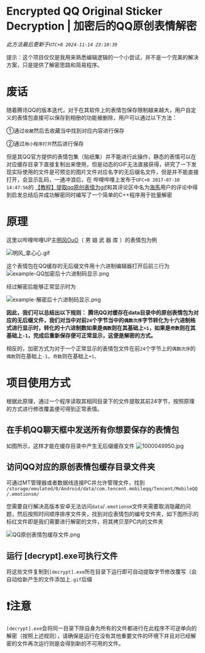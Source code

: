 # Encrypted QQ Original Sticker Decryption | 加密后的QQ原创表情解密
_此方法最后更新于`UTC+8 2024-11-14 23:10:39`_


提示：这个项目仅仅是我用来熟悉编辑逻辑的一个小尝试，并不是一个完美的解决方案，只是提供了解密思路和简易程序。
# 废话
随着腾讯QQ的版本迭代，对于在其软件上的表情包保存限制越来越大，用户自定义的表情包直接可以保存到相册的功能被删除，用户可以通过以下方法：



①通过`收藏`然后去收藏当中找到对应内容进行保存



②通过`用小程序打开`然后进行保存



但是其QQ官方提供的表情包集（贴纸集）并不能进行此操作，静态的表情可以在对应缓存目录下直接复制出来使用，但是动态的GIF无法直接获得，研究了一下发现实际使用的文件是可预览的图片文件对应名字的无后缀名文件，但是并不能直接打开，会显示乱码，一通冲浪后，在
哔哩哔哩上发布于`UFC+8 2017-07-10 14:47:56`的  [【教程】提取qq原创表情为gif](https://www.bilibili.com/video/BV1AxmUYTEL8)和其评论区中名为[海馬](https://space.bilibili.com/619422)用户的评论中得到启发总结后并成功解密同时编写了一个简单的C++程序用于批量解密

# 原理

这里以哔哩哔哩UP主[明风OuO](https://space.bilibili.com/274939213)（ 男 娘 武 器 库 ）的表情包为例



![明风_拿心心.gif](https://telegraph-img-by-bot.pages.dev/file/1731597689310_明风_拿心心.gif)


这个表情包在QQ缓存的无后缀文件用十六进制编辑器打开后前三行为
![example-QQ加密后十六进制码显示.png](https://telegraph-img-by-bot.pages.dev/file/1731598017540_example-QQ加密后十六进制码显示.png)


经过解密后能够正常显示时为

![example-解密后十六进制码显示.png](https://telegraph-img-by-bot.pages.dev/file/1731598023015_example-解密后十六进制码显示.png)


**因此，我们可以总结出以下规则：**
**腾讯QQ对缓存在data目录中的原创表情包为对应的无后缀文件，我们对当中对前`24`个字节当中的`偶数次序`字节转化为十六进制格式进行显示时，转化的十六进制数如果是`偶数`则在其基础上`+1`，如果是`奇数`则在其基础上`-1`，完成后重新保存便可正常显示，这便是解密的方式。**



相反的，加密方式为对于一个正常显示的表情包文件在前`24`个字节上的`偶数次序`的`偶数`则在基础上`-1`，`奇数`则在基础上`+1`、



# 项目使用方式

根据此原理，通过一个程序读取其相同目录下的文件提取其前24字节，按照原理的方式进行修改覆盖便可得到正常表情。



## 在手机QQ聊天框中发送所有你想要保存的表情包
如图所示，这样才能在缓存目录中产生无后缀缓存文件
![1000049950.jpg](https://telegraph-img-by-bot.pages.dev/file/1731598798639_1000049950.jpg)
## 访问QQ对应的原创表情包缓存目录文件夹

可通过MT管理器或者数据线连接PC并允许管理文件，找到
`/storage/emulated/0/Android/data/com.tencent.mobileqq/Tencent/MobileQQ/.emotionsm/`


您需要自行解决高版本安卓无法访问`data`/`.emotionsm`文件夹需要取消隐藏的问题，然后按照时间顺序排序文件夹，找到对应表情包的编号文件夹，如下图所示的标红文件即是我们需要进行解密的文件，将其拷贝至PC内的文件夹

![QQ原创表情包缓存文件.png](https://telegraph-img-by-bot.pages.dev/file/1731636209772_QQ原创表情包缓存文件.png)



## 运行 [decrypt].exe可执行文件

将这些文件复制到`[decrypt].exe`所在目录下运行即可自动提取字节修改覆写（会自动给新产生的文件添加上`.gif`后缀


# ❗注意


`[decrypt].exe`会将同一目录下除自身为所有的文件都进行在此程序不可逆单向的解密（按照上述规则），请确保是运行在没有其他重要文件的环境下并且对已经解密的文件再次运行则是会得到新的不可用的文件。

